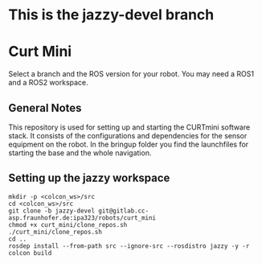 # This is the jazzy-devel branch

# Curt Mini

Select a branch and the ROS version for your robot. You may need a ROS1 and a ROS2 workspace.

## General Notes

This repository is used for setting up and starting the CURTmini software stack.
It consists of the configurations and dependencies for the sensor equipment on the robot.
In the bringup folder you find the launchfiles for starting the base and the whole navigation.


## Setting up the jazzy workspace

```
mkdir -p <colcon_ws>/src
cd <colcon_ws>/src 
git clone -b jazzy-devel git@gitlab.cc-asp.fraunhofer.de:ipa323/robots/curt_mini
chmod +x curt_mini/clone_repos.sh
./curt_mini/clone_repos.sh
cd ..
rosdep install --from-path src --ignore-src --rosdistro jazzy -y -r
colcon build
```




